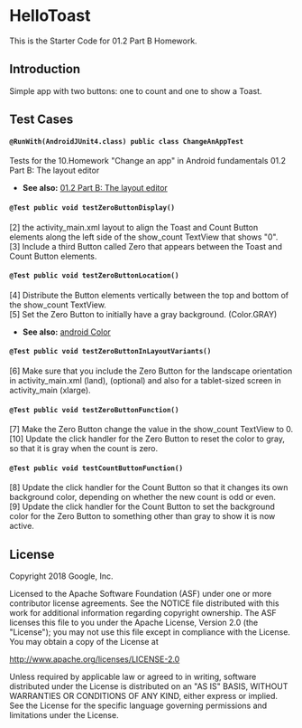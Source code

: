 HelloToast
==========================
This is the Starter Code for 01.2 Part B Homework.

Introduction
----------
Simple app with two buttons: one to count and one to show a Toast.

Test Cases
--------

#### `@RunWith(AndroidJUnit4.class) public class ChangeAnAppTest`

Tests for the 10.Homework "Change an app" in Android fundamentals 01.2 Part B: The layout editor

 * **See also:** <a href="https://codelabs.developers.google.com/codelabs/android-training-layout-editor-part-b/#9">01.2 Part B: The layout editor</a>

#### `@Test public void testZeroButtonDisplay()`

[2] the activity_main.xml layout to align the Toast and Count Button elements along the left side of the show_count TextView that shows "0".  \
[3] Include a third Button called Zero that appears between the Toast and Count Button elements.

#### `@Test public void testZeroButtonLocation()`

[4] Distribute the Button elements vertically between the top and bottom of the show_count TextView. \
[5] Set the Zero Button to initially have a gray background. (Color.GRAY)

 * **See also:** <a href="https://developer.android.com/reference/android/graphics/Color">android Color</a>

#### `@Test public void testZeroButtonInLayoutVariants()`

[6] Make sure that you include the Zero Button for the landscape orientation in activity_main.xml (land), (optional) and also for a tablet-sized screen in activity_main (xlarge).

#### `@Test public void testZeroButtonFunction()`

[7] Make the Zero Button change the value in the show_count TextView to 0. \
[10] Update the click handler for the Zero Button to reset the color to gray, so that it is gray when the count is zero.

#### `@Test public void testCountButtonFunction()`

[8] Update the click handler for the Count Button so that it changes its own background color, depending on whether the new count is odd or even. \
[9] Update the click handler for the Count Button to set the background color for the Zero Button to something other than gray to show it is now active.


License
-------

Copyright 2018 Google, Inc.

Licensed to the Apache Software Foundation (ASF) under one or more contributor
license agreements.  See the NOTICE file distributed with this work for
additional information regarding copyright ownership.  The ASF licenses this
file to you under the Apache License, Version 2.0 (the "License"); you may not
use this file except in compliance with the License.  You may obtain a copy of
the License at

  http://www.apache.org/licenses/LICENSE-2.0

Unless required by applicable law or agreed to in writing, software
distributed under the License is distributed on an "AS IS" BASIS, WITHOUT
WARRANTIES OR CONDITIONS OF ANY KIND, either express or implied.  See the
License for the specific language governing permissions and limitations under
the License.
